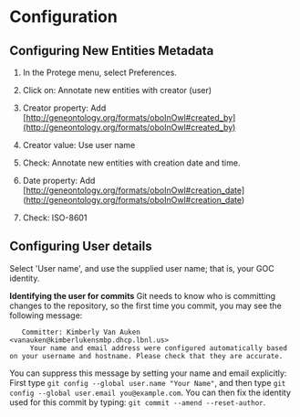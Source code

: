 # Configuration

## Configuring New Entities Metadata

1. In the Protege menu, select Preferences.

2. Click on: Annotate new entities with creator (user)

3. Creator property: Add [http://geneontology.org/formats/oboInOwl#created_by](http://geneontology.org/formats/oboInOwl#created_by)

4. Creator value: Use user name
      
5. Check: Annotate new entities with creation date and time.

6. Date property: Add [http://geneontology.org/formats/oboInOwl#creation_date] (http://geneontology.org/formats/oboInOwl#creation_date)

7. Check: ISO-8601

## Configuring User details

Select 'User name', and use the supplied user name; that is, your GOC identity.

**Identifying the user for commits** Git needs to know who is committing changes to the repository, so the first time you commit, you may see the following message: 

	   Committer: Kimberly Van Auken <vanauken@kimberlukensmbp.dhcp.lbnl.us>
         Your name and email address were configured automatically based on your username and hostname. Please check that they are accurate.
 
   You can suppress this message by setting your name and email explicitly: First type ```git config --global user.name "Your Name"```, and then type ```git config --global user.email you@example.com```. You can then fix the identity used for this commit by typing: ```git commit --amend --reset-author```.
